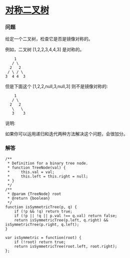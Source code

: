 # [对称二叉树](https://leetcode-cn.com/problems/symmetric-tree)

### 问题

给定一个二叉树，检查它是否是镜像对称的。

例如，二叉树 [1,2,2,3,4,4,3] 是对称的。

```
    1
   / \
  2   2
 / \ / \
3  4 4  3
```
但是下面这个 [1,2,2,null,3,null,3] 则不是镜像对称的:

```
    1
   / \
  2   2
   \   \
   3    3
   ```
说明:

如果你可以运用递归和迭代两种方法解决这个问题，会很加分。

### 解答

```
/**
 * Definition for a binary tree node.
 * function TreeNode(val) {
 *     this.val = val;
 *     this.left = this.right = null;
 * }
 */
/**
 * @param {TreeNode} root
 * @return {boolean}
 */
function isSymmetricTree(p, q) {
    if (!p && !q) return true;
    if (!p || !q || p.val !== q.val) return false;
    return isSymmetricTree(p.left, q.right) && isSymmetricTree(p.right, q.left);
}

var isSymmetric = function(root) {
    if (!root) return true;
    return isSymmetricTree(root.left, root.right);
};
```


